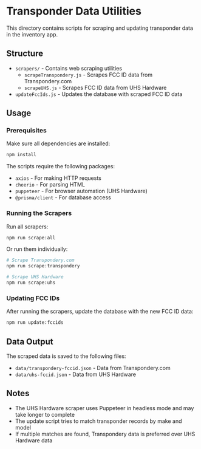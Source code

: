 # Transponder Data Utilities

This directory contains scripts for scraping and updating transponder data in the inventory app.

## Structure

- `scrapers/` - Contains web scraping utilities
  - `scrapeTranspondery.js` - Scrapes FCC ID data from Transpondery.com
  - `scrapeUHS.js` - Scrapes FCC ID data from UHS Hardware
- `updateFccIds.js` - Updates the database with scraped FCC ID data

## Usage

### Prerequisites

Make sure all dependencies are installed:

```bash
npm install
```

The scripts require the following packages:

- `axios` - For making HTTP requests
- `cheerio` - For parsing HTML
- `puppeteer` - For browser automation (UHS Hardware)
- `@prisma/client` - For database access

### Running the Scrapers

Run all scrapers:

```bash
npm run scrape:all
```

Or run them individually:

```bash
# Scrape Transpondery.com
npm run scrape:transpondery

# Scrape UHS Hardware
npm run scrape:uhs
```

### Updating FCC IDs

After running the scrapers, update the database with the new FCC ID data:

```bash
npm run update:fccids
```

## Data Output

The scraped data is saved to the following files:

- `data/transpondery-fccid.json` - Data from Transpondery.com
- `data/uhs-fccid.json` - Data from UHS Hardware

## Notes

- The UHS Hardware scraper uses Puppeteer in headless mode and may take longer to complete
- The update script tries to match transponder records by make and model
- If multiple matches are found, Transpondery data is preferred over UHS Hardware data
